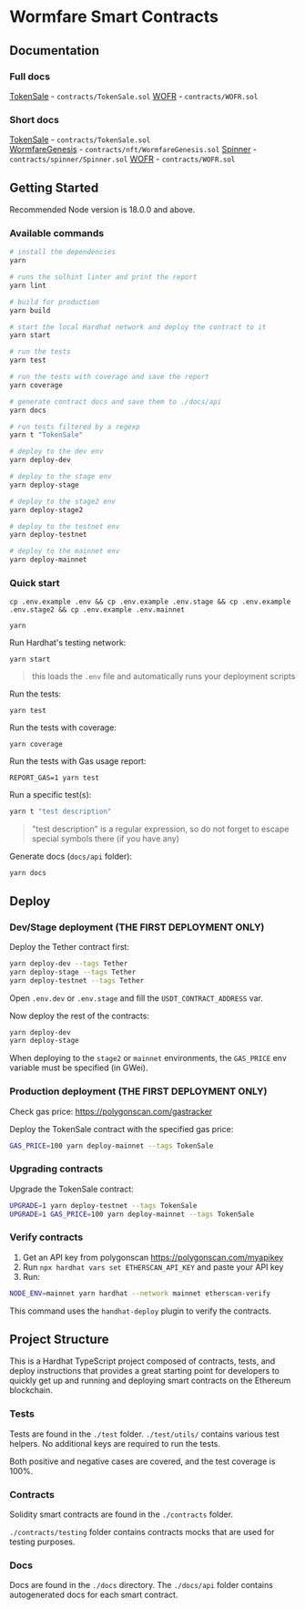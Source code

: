 # Wormfare Smart Contracts

## Documentation

### Full docs

[TokenSale](./docs/Wormfare%20TokenSale%20Smart%20Contract.pdf) - `contracts/TokenSale.sol`
[WOFR](./docs/Wormfare%20WOFR%20Smart%20Contract.pdf) - `contracts/WOFR.sol`

### Short docs

[TokenSale](./docs/TokenSale.md) - `contracts/TokenSale.sol`  
[WormfareGenesis](./docs/WormfareGenesis.md) - `contracts/nft/WormfareGenesis.sol`
[Spinner](./docs/Spinner.md) - `contracts/spinner/Spinner.sol`
[WOFR](./docs/WOFR.md) - `contracts/WOFR.sol`

## Getting Started

Recommended Node version is 18.0.0 and above.

### Available commands

```sh
# install the dependencies
yarn

# runs the solhint linter and print the report
yarn lint

# build for production
yarn build

# start the local Hardhat network and deploy the contract to it
yarn start

# run the tests
yarn test

# run the tests with coverage and save the report
yarn coverage

# generate contract docs and save them to ./docs/api
yarn docs

# run tests filtered by a regexp
yarn t "TokenSale"

# deploy to the dev env
yarn deploy-dev

# deploy to the stage env
yarn deploy-stage

# deploy to the stage2 env
yarn deploy-stage2

# deploy to the testnet env
yarn deploy-testnet

# deploy to the mainnet env
yarn deploy-mainnet
```

### Quick start

```shell
cp .env.example .env && cp .env.example .env.stage && cp .env.example .env.stage2 && cp .env.example .env.mainnet
```

```shell
yarn
```

Run Hardhat's testing network:

```shell
yarn start
```

> this loads the `.env` file and automatically runs your deployment scripts

Run the tests:

```shell
yarn test
```

Run the tests with coverage:

```shell
yarn coverage
```

Run the tests with Gas usage report:

```shell
REPORT_GAS=1 yarn test
```

Run a specific test(s):

```sh
yarn t "test description"
```

> "test description" is a regular expression, so do not forget to escape special symbols there (if you have any)

Generate docs (`docs/api` folder):

```
yarn docs
```

## Deploy

### Dev/Stage deployment (THE FIRST DEPLOYMENT ONLY)

Deploy the Tether contract first:

```sh
yarn deploy-dev --tags Tether
yarn deploy-stage --tags Tether
yarn deploy-testnet --tags Tether
```

Open `.env.dev` or `.env.stage` and fill the `USDT_CONTRACT_ADDRESS` var.

Now deploy the rest of the contracts:

```sh
yarn deploy-dev
yarn deploy-stage
```

When deploying to the `stage2` or `mainnet` environments, the `GAS_PRICE` env variable must be specified (in GWei).

### Production deployment (THE FIRST DEPLOYMENT ONLY)

Check gas price: https://polygonscan.com/gastracker

Deploy the TokenSale contract with the specified gas price:

```sh
GAS_PRICE=100 yarn deploy-mainnet --tags TokenSale
```

### Upgrading contracts

Upgrade the TokenSale contract:

```sh
UPGRADE=1 yarn deploy-testnet --tags TokenSale
UPGRADE=1 GAS_PRICE=100 yarn deploy-mainnet --tags TokenSale
```

### Verify contracts

1. Get an API key from polygonscan https://polygonscan.com/myapikey
2. Run `npx hardhat vars set ETHERSCAN_API_KEY` and paste your API key
3. Run:

```sh
NODE_ENV=mainnet yarn hardhat --network mainnet etherscan-verify
```

This command uses the `handhat-deploy` plugin to verify the contracts.

## Project Structure

This is a Hardhat TypeScript project composed of contracts, tests, and deploy instructions that provides a great starting point for developers to quickly get up and running and deploying smart contracts on the Ethereum blockchain.

### Tests

Tests are found in the `./test` folder. `./test/utils/` contains various test helpers. No additional keys are required to run the tests.

Both positive and negative cases are covered, and the test coverage is 100%.

### Contracts

Solidity smart contracts are found in the `./contracts` folder.

`./contracts/testing` folder contains contracts mocks that are used for testing purposes.

### Docs

Docs are found in the `./docs` directory. The `./docs/api` folder contains autogenerated docs for each smart contract.
